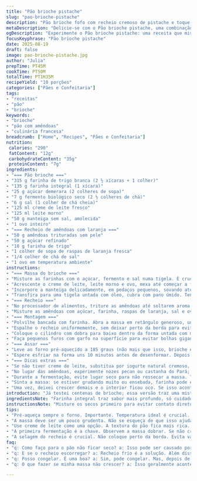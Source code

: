 ```yaml
---
title: "Pão brioche pistache"
slug: "pao-brioche-pistache"
description: "Pão brioche fofo com recheio cremoso de pistache e toque de laranja. Massa enriquecida com farinha de trigo integral para textura rústica e sabor mais profundo. Substitui metade do leite por creme de leite fresco, deixando o pão mais macio e úmido. Pistaches trocados por amêndoas trituradas com raspas de laranja para frescor e aroma marcante. Doce e levemente salgado, ideal para café da manhã ou lanche da tarde. Técnicas e tempos adaptados para fermentação e cozimento mais naturais, ressaltando o cheiro que invade a cozinha quando assa."
metaDescription: "Delicie-se com o Pão brioche pistache, uma combinação única de sabores e texturas, ideal para qualquer momento do dia"
ogDescription: "Experimente o Pão brioche pistache: uma receita que mistura texturas e sabores, perfeita para o café da manhã ou lanche da tarde"
focusKeyphrase: "Pão brioche pistache"
date: 2025-08-19
draft: false
image: pao-brioche-pistache.jpg
author: "Julia"
prepTime: PT45M
cookTime: PT50M
totalTime: PT1H35M
recipeYield: "10 porções"
categories: ["Pães e Confeitaria"]
tags:
- "receitas"
- "pão"
- "brioche"
keywords:
- "brioche"
- "pão com amêndoas"
- "culinária francesa"
breadcrumb: ["Home", "Recipes", "Pães e Confeitaria"]
nutrition: 
 calories: "290"
 fatContent: "12g"
 carbohydrateContent: "35g"
 proteinContent: "7g"
ingredients:
- "=== Pão brioche ==="
- "315 g farinha de trigo branca (2 ½ xícaras + 1 colher)"
- "135 g farinha integral (1 xícara)"
- "25 g açúcar demerara (2 colheres de sopa)"
- "7 g fermento biológico seco (2 ½ colheres de chá)"
- "6 g sal (1 colher de chá cheia)"
- "125 ml creme de leite fresco"
- "125 ml leite morno"
- "50 g manteiga sem sal, amolecida"
- "1 ovo inteiro"
- "=== Recheio de amêndoas com laranja ==="
- "50 g amêndoas trituradas sem pele"
- "50 g açúcar refinado"
- "10 g farinha de trigo"
- "1 colher de sopa de raspas de laranja fresca"
- "1/4 colher de chá de sal"
- "1 ovo em temperatura ambiente"
instructions:
- "=== Massa do brioche ==="
- "Misture as farinhas com o açúcar, fermento e sal numa tigela. É crucial que o sal não toque direto no fermento para não inibir a ação - já escorreguei aqui e a massa ficou sem crescer direito."
- "Acrescente o creme de leite, leite morno e ovo, mexa até começar a formar uma massa grudenta. Use batedeira com gancho ou mãos limpíssimas. Trabalhe dois minutos; cuide para não sovar demais, senão acelera a fermentação e corta a maciez."
- "Incorpore a manteiga delicadamente, em pedaços pequenos, sovando até a massa ficar lisa e homogênea. Expectativa é uma massa brilhante e um pouco pegajosa - muito seca é sinal que farinha absorveu demais, ajuste com um pingo de leite."
- "Transfira para uma tigela untada com óleo, cubra com pano úmido. Tenha paciência: deixe crescer em lugar quente (30 graus se possível) por cerca de 50 minutos ou até quase dobrar volume; olhe pela textura, elasticidade e bolhas na superfície."
- "=== Recheio ==="
- "No processador de alimentos, triture as amêndoas até soltarem aroma e pequenas partículas. Não processe demais para evitar virar uma pasta oleosa, o ideal é textura entre farinha grossa e farofa."
- "Misture as amêndoas com açúcar, farinha, raspas de laranja, sal e ovo. Misture com colher até ficar homogêneo, não precisa bater demais, só para agregar. Levar à geladeira se não for usar direto - ajuda a firmar e facilitar espalhar depois."
- "=== Montagem ==="
- "Polvilhe bancada com farinha. Abra a massa em retângulo generoso, uns 40 x 22 cm, respeitando margem lateral de 5 cm para fechar depois sem extravasar o recheio."
- "Espalhe o recheio uniformemente, sem deixar perto da borda para evitar vazamentos. Enrole a massa no sentido do comprimento pela lateral oposta à borda livre."
- "Coloque o cilindro com dobra para baixo dentro da forma untada com manteiga (25x10cm). Cubra com pano e deixe crescer por mais 20 minutos, ou até quase encher a forma. Aqui, o segredo é não exagerar no crescimento para evitar bolhas grandes e rachaduras ao assar."
- "Faça pequenos furos com garfo na superfície para evitar bolhas gigantes no forno. Pincele com água fresca; isso ajuda a formar crosta brilhante. Já testei pincelar só ovo e fica mais dourado, a escolha é sua."
- "=== Assar ==="
- "Leve ao forno pré-aquecido a 185 graus (não mais que isso, brioche é delicado e pode queimar). Asse por 45 a 50 minutos. O cheiro que sai é sinal que está quase pronto - você sentirá perfume de manteiga, amêndoas e o toque cítrico."
- "Espere esfriar na forma uns 10 minutos antes de desenformar. Depois, coloque numa grade para esfriar completamente. Cortar quente desgruda demais e desmancha."
- "=== Dicas extras ==="
- "Se não tiver creme de leite, substitua por iogurte natural cremoso, mas a textura fica menos amanteigada. Manteiga pode ser trocada por manteiga de coco para versão vegana, só prestar atenção no sabor que vai mudar."
- "No lugar das amêndoas, experimente nozes pecan ou castanha do Pará; fica diferente e super interessante."
- "Durante a fermentação, evite lugar seco para não ressecar a massa. Teste fechando o recipiente com pano molhado por cima."
- "Sinta a massa: se estiver grudando muito ou ensebada, farinha pode estar em excesso; ajuste com óleo ou água conforme necessidade."
- "Uma vez, deixei crescer demais e o interior ficou oco. Se isso acontecer, melhor sovar um pouco e fazer crescer novamente para textura uniforme."
introduction: "Já testei centenas de brioche; essa versão traz uma mistura ousada, usando farinha integral e creme de leite junto do leite para uma textura mais rica e úmida. O recheio era originalmente de pistaches, troquei para amêndoas + laranja, que deu um frescor que corta a doçura e não deixa enjoar. A fermentação e o manuseio da massa moldam o resultado — não é só tempo, mas sim olhar e sentir. A pele do pão inflando, o cheiro doce e amanteigado espalhando pela cozinha, fazendo a gente quase desistir de cortar para não acabar rápido."
ingredientsNote: "Farinha integral traz sabor mais profundo, só cuidado para não exagerar para massa não ficar pesada. Creme de leite substitui metade do leite comum, acrescentando maciez; substitua por iogurte natural se quiser, a textura muda. Manteiga sem sal mantém controle do sal no pão; manteiga de coco é possível para quem evita produtos animais, mas afeta o sabor e textura. Amêndoas trituradas substituem os pistaches que são caros e difíceis de achar frescos no Brasil; laranja dá um toque cítrico que corta o doce. Açúcar demerara dá leve sabor maltado, mas açúcar refinado também funciona. Use fermento bom, porque velho pode atrasar crescimento e prejudicar textura."
instructionsNote: "Misture os secos primeiro para evitar contato direto do sal com fermento. Adicionar gordura e líquidos em etapas ajuda na incorporação e no controle da textura da massa, que deve ser um pouco grudenta; muita farinha seca demais. Sovar é hora de desenvolver o glúten, mas sem exagerar para não desenvolver demais e perder maciez. Primeira fermentação é crucial, observe a massa dobrar corpo, não só volume. Recheio frio ajuda a espalhar melhor, o calor da massa pode derreter pipocas de gordura e quebrar a estrutura. O crescimento final antes de assar não deve ser exagerado para evitar buracos e rachaduras, preste atenção no aspecto, textura e tamanho, não só tempo. Pincelar com água ajuda a deixar a casca fina e brilhante, pincelar ovo dá cor intensa. Temperatura do forno baixa evita casca dura e cor escura demais; o cheiro no ar é seu termômetro para assar no ponto. Esfriar na grade evita umidade e casca mole. Cortar na hora ainda quente sempre bagunça, deixe no mínimo 30 minutos esfriar."
tips:
- "Pré-aqueça sempre o forno. Importante. Temperatura ideal é crucial. O brioche é delicado. Cuidado com calor excessivo. A crosta deve ficar dourada, não queimada. Olhem sempre que o cheiro de manteiga invadiu a cozinha; sinal que tá quase pronto. Esperar esfriar? Sim, 10 minutos na forma, depois numa grade. Mantém a textura e evita que fique mole."
- "A massa deve ser um pouco grudenta. Não se esqueça de que isso ajuda na maciez. Se estiver muito seca, adicione um pouco mais de leite. Paciência é fundamental. Recheio, um truque: resfriar ajuda na hora de espalhar. Caso contrário, ele derrete e fica bagunçado. Não esqueça de evitar que o sal toque no fermento direto; já fiz isso e não cresceu."
- "Use creme de leite como uma opção. A textura do pão fica mais rica. Mas não tem? Pode trocar por iogurte natural. A manteiga sem sal é melhor, ajusta o sal na receita. Já fiz com manteiga de coco, muda o sabor, mas é uma alternativa viável. Cuidado com as amêndoas; se não tiver, pode usar nozes pecan. Fica diferente mas bom. Sempre deixe crescer em lugar quente."
- "A primeira fermentação é a chave. Observem a massa dobrar. Se não crescer, talvez o fermento já esteja velho. Já teve receita em que não esperei suficiente. Resultou em um pão pesado. Foi uma péssima experiência. E se a massa ficar grudenta? Ajuste com óleo nas mãos e na bancada. A massa pode ficar perfeita com esses detalhes."
- "A selagem do recheio é crucial. Não coloque perto da borda. Evita vazamentos. Se o recheio escorregar, a crosta pode não sair como quero. Testei cobrir só com ovo, mas a água ajudou a criar uma casca mais fina e brilhante. Um detalhe importante. Tente não exagerar no crescimento antes de assar. Buracos na casca são frustrantes."
faq:
- "q: Como faço para o pão não ficar seco? a: Isso pode ser causado por muita farinha. Ajuste a receita, fique de olho na textura. Se a massa estiver muito grudenta, adicione um pouco mais de leite. Importante escolher o tipo certo de farinha também. Não exagere na integral."
- "q: E se o recheio escorregar? a: Recheio frio é a solução. Além disso, evite colocar perto da borda. Funciona bem. Em caso de vazamentos, um truque é deixar um espaço livre para a massa expandir. Já passei por isso."
- "q: Posso congelar. É uma boa? a: Sim, pode congelar. Mas, depois de assado. Deixe esfriar completamente. Envolva em filme plástico. É a melhor maneira. Esse pão mantém seu sabor mesmo descongelando, mas, observe o tempo no forno."
- "q: O que fazer se minha massa não crescer? a: Isso geralmente acontece por causa do fermento velho. Verifique a validade. Se a massa não ficar com bolhas, teste o calor do lugar onde está fermentando. Um truque é colocar em um local quentinho, mas não quente demais."

---
```

